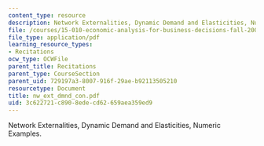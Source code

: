 ```yaml
---
content_type: resource
description: Network Externalities, Dynamic Demand and Elasticities, Numeric Examples.
file: /courses/15-010-economic-analysis-for-business-decisions-fall-2004/3c622721c8908edecd62659aea359ed9_nw_ext_dmnd_con.pdf
file_type: application/pdf
learning_resource_types:
- Recitations
ocw_type: OCWFile
parent_title: Recitations
parent_type: CourseSection
parent_uid: 729197a3-8007-916f-29ae-b92113505210
resourcetype: Document
title: nw_ext_dmnd_con.pdf
uid: 3c622721-c890-8ede-cd62-659aea359ed9
---
```

Network Externalities, Dynamic Demand and Elasticities, Numeric Examples.

